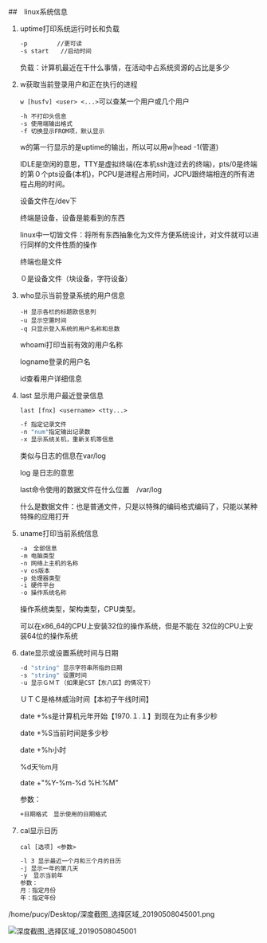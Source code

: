 ##　linux系统信息

1. uptime打印系统运行时长和负载

   ```bash
   -p　　　　　//更可读
   -s start　　//启动时间
   ```

   负载：计算机最近在干什么事情，在活动中占系统资源的占比是多少

2. w获取当前登录用户和正在执行的进程

   `w [husfv] <user> <...>`可以查某一个用户或几个用户

   ```bash
   -h 不打印头信息
   -s 使用端输出格式
   -f 切换显示FROM项，默认显示
   ```

   w的第一行显示的是uptime的输出，所以可以用w|head -1(管道)

   IDLE是空闲的意思，TTY是虚拟终端(在本机ssh连过去的终端)，pts/0是终端的第０个pts设备(本机)，PCPU是进程占用时间，JCPU跟终端相连的所有进程占用的时间。

   设备文件在/dev下

   终端是设备，设备是能看到的东西		

   linux中一切皆文件：将所有东西抽象化为文件方便系统设计，对文件就可以进行同样的文件性质的操作

   终端也是文件

   ０是设备文件（块设备，字符设备）

3. who显示当前登录系统的用户信息

   ```
   -H 显示各栏的标题欧信息列
   -u 显示空置时间
   -q 只显示登入系统的用户名称和总数
   ```

   whoami打印当前有效的用户名称

   logname登录的用户名

   id查看用户详细信息

4. last 显示用户最近登录信息

   `last [fnx] <username> <tty...>`

   ```bash
   -f 指定记录文件
   -n "num"指定输出记录数
   -x 显示系统关机，重新关机等信息
   ```

   类似与日志的信息在var/log

   log 是日志的意思

   last命令使用的数据文件在什么位置　/var/log

   什么是数据文件：也是普通文件，只是以特殊的编码格式编码了，只能以某种特殊的应用打开

5. uname打印当前系统信息

   ```bash 
   -a　全部信息
   -m 电脑类型
   -n 网络上主机的名称
   -v os版本
   -p 处理器类型
   -i 硬件平台
   -o 操作系统名称
   ```

   操作系统类型，架构类型，CPU类型。

   可以在x86_64的CPU上安装32位的操作系统，但是不能在 32位的CPU上安装64位的操作系统

6. date显示或设置系统时间与日期

   ```bash
   -d "string" 显示字符串所指的日期
   -s "string" 设置时间
   -u 显示ＧＭＴ（如果是CST【东八区】的情况下）
   ```

   ＵＴＣ是格林威治时间【本初子午线时间】

   date +%s是计算机元年开始【1970.１.１】到现在为止有多少秒

   date +%S当前时间是多少秒

   date +%h小时

   %d天％m月

   date +"%Y-%m-%d %H:%M"	

   参数：

   ```bash
   +日期格式　显示使用的日期格式
   ```

7. cal显示日历

   `cal [选项] <参数>`

   ```bash
   -l 3 显示最近一个月和三个月的日历
   -j 显示一年的第几天
   -y　显示当前年
   参数：
   月：指定月份
   年：指定年份
   ```

/home/pucy/Desktop/深度截图_选择区域_20190508045001.png

![深度截图_选择区域_20190508045001](/home/pucy/Desktop/深度截图_选择区域_20190508045001.png)
